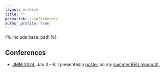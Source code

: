 ```yaml
---
layout: archive
title: ""
permalink: /conferences/
author_profile: true
---
```


{% include base_path %}

## Conferences
 *  <a href="https://meetings.ams.org/math/jmm2024/meetingapp.cgi/Paper/28472">JMM 2024</a>, Jan 3 - 6: I presented a [poster](/files/Poster.pdf) on my <a href="https://clydekertzer.com/papers/">summer REU research.</a>


